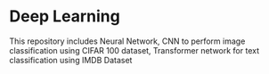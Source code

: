 # Deep Learning
This repository includes Neural Network, CNN to perform image classification using CIFAR 100 dataset, Transformer network for text classification using IMDB Dataset
